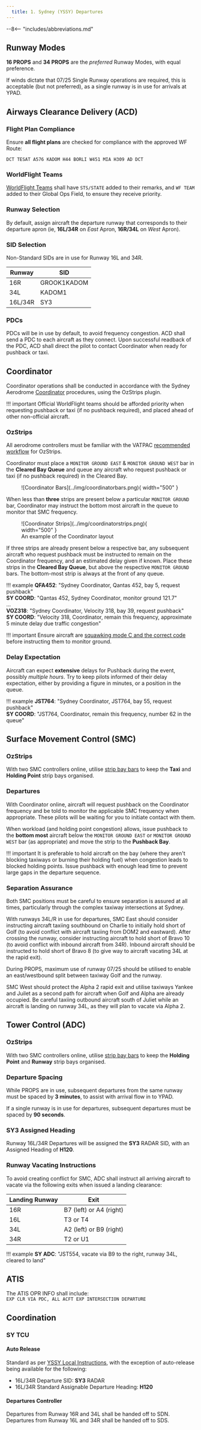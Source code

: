 ```yaml
---
  title: 1. Sydney (YSSY) Departures
---
```


--8<-- "includes/abbreviations.md"

## Runway Modes
**16 PROPS** and **34 PROPS** are the *preferred* Runway Modes, with equal preference.

If winds dictate that 07/25 Single Runway operations are required, this is acceptable (but not preferred), as a single runway is in use for arrivals at YPAD.

## Airways Clearance Delivery (ACD)
### Flight Plan Compliance
Ensure **all flight plans** are checked for compliance with the approved WF Route:

`DCT TESAT A576 KADOM H44 BORLI W451 MIA H309 AD DCT`

### WorldFlight Teams
[WorldFlight Teams](../../#official-team-callsigns) shall have `STS/STATE` added to their remarks, and `WF TEAM` added to their Global Ops Field, to ensure they receive priority.

### Runway Selection
By default, assign aircraft the departure runway that corresponds to their departure apron (ie, **16L/34R** on *East* Apron, **16R/34L** on *West* Apron).

### SID Selection
Non-Standard SIDs are in use for Runway 16L and 34R.

| Runway | SID |
| ---------- | --- |
|  16R  | GROOK1KADOM |
|  34L  | KADOM1 |
|  16L/34R  | SY3 |

### PDCs
PDCs will be in use by default, to avoid frequency congestion. ACD shall send a PDC to each aircraft as they connect. Upon successful readback of the PDC, ACD shall direct the pilot to contact Coordinator when ready for pushback or taxi.

## Coordinator
Coordinator operations shall be conducted in accordance with the Sydney Aerodrome [Coordinator](../../aerodromes/classc/Sydney.md#sydney-coordinator) procedures, using the OzStrips plugin.

!!! important
    Official WorldFlight teams should be afforded priority when requesting pushback or taxi (if no pushback required), and placed ahead of other non-official aircraft.

### OzStrips
All aerodrome controllers must be familiar with the VATPAC [recommended workflow](../../client/towerstrips.md#recommended-workflow) for OzStrips.

Coordinator must place a `MONITOR GROUND EAST` & `MONITOR GROUND WEST` bar in the **Cleared Bay Queue** and queue any aircraft who request pushback or taxi (if no pushback required) in the Cleared Bay.

<figure markdown>
![Coordinator Bars](../img/coordinatorbars.png){ width="500" }
</figure>

When less than **three** strips are present below a particular `MONITOR GROUND` bar, Coordinator may instruct the bottom most aircraft in the queue to monitor that SMC frequency.

<figure markdown>
![Coordinator Strips](../img/coordinatorstrips.png){ width="500" }
    <figcaption>An example of the Coordinator layout</figcaption>
</figure>

If three strips are already present below a respective bar, any subsequent aircraft who request pushback must be instructed to remain on the Coordinator frequency, and an estimated delay given if known. Place these strips in the **Cleared Bay Queue**, but above the respective `MONITOR GROUND` bars. The bottom-most strip is always at the front of any queue.

!!! example
    **QFA452**: "Sydney Coordinator, Qantas 452, bay 5, request pushback"  
    **SY COORD**: "Qantas 452, Sydney Coordinator, monitor ground 121.7"  
    ...  
    **VOZ318**: "Sydney Coordinator, Velocity 318, bay 39, request pushback"  
    **SY COORD**: "Velocity 318, Coordinator, remain this frequency, approximate 5 minute delay due traffic congestion"

!!! important
    Ensure aircraft are [squawking mode C and the correct code](../../client/towerstrips.md#strips) before instructing them to monitor ground.

### Delay Expectation
Aircraft can expect **extensive** delays for Pushback during the event, possibly *multiple hours*. Try to keep pilots informed of their delay expectation, either by providing a figure in minutes, or a position in the queue.

!!! example
    **JST764**: "Sydney Coordinator, JST764, bay 55, request pushback"  
    **SY COORD**: "JST764, Coordinator, remain this frequency, number 62 in the queue"

## Surface Movement Control (SMC)
### OzStrips
With two SMC controllers online, utilise [strip bay bars](../../client/towerstrips.md#multiple-adcsmc-positions) to keep the **Taxi** and **Holding Point** strip bays organised.

### Departures
With Coordinator online, aircraft will request pushback on the Coordinator frequency and be told to monitor the applicable SMC frequency when appropriate. These pilots will be waiting for you to initiate contact with them.

When workload (and holding point congestion) allows, issue pushback to the **bottom most** aircraft below the `MONITOR GROUND EAST` or `MONITOR GROUND WEST` bar (as appropriate) and move the strip to the **Pushback Bay**.

!!! important
    It is preferable to hold aircraft on the bay (where they aren't blocking taxiways or burning their holding fuel) when congestion leads to blocked holding points. Issue pushback with enough lead time to prevent large gaps in the departure sequence.

### Separation Assurance
Both SMC positions must be careful to ensure separation is assured at all times, particularly through the complex taxiway intersections at Sydney.

With runways 34L/R in use for departures, SMC East should consider instructing aircraft taxiing southbound on Charlie to initially hold short of Golf (to avoid conflict with aircraft taxiing from DOM2 and eastward). After crossing the runway, consider instructing aircraft to hold short of Bravo 10 (to avoid conflict with inbound aircraft from 34R). Inbound aircraft should be instructed to hold short of Bravo 8 (to give way to aircraft vacating 34L at the rapid exit).

During PROPS, maximum use of runway 07/25 should be utilised to enable an east/westbound split between taxiway Golf and the runway.

SMC West should protect the Alpha 2 rapid exit and utilise taxiways Yankee and Juilet as a second path for aircraft when Golf and Alpha are already occupied. Be careful taxiing outbound aircraft south of Juliet while an aircraft is landing on runway 34L, as they will plan to vacate via Alpha 2.

## Tower Control (ADC)
### OzStrips
With two SMC controllers online, utilise [strip bay bars](../../client/towerstrips.md#multiple-adcsmc-positions) to keep the **Holding Point** and **Runway** strip bays organised.

### Departure Spacing
While PROPS are in use, subsequent departures from the same runway must be spaced by **3 minutes**, to assist with arrival flow in to YPAD.

If a single runway is in use for departures, subsequent departures must be spaced by **90 seconds**.

### SY3 Assigned Heading
Runway 16L/34R Departures will be assigned the **SY3** RADAR SID, with an Assigned Heading of **H120**.

### Runway Vacating Instructions
To avoid creating conflict for SMC, ADC shall instruct all arriving aircraft to vacate via the following exits when issued a landing clearance:

| Landing Runway | Exit |
| -------------- | ---- |
| 16R | B7 (left) or A4 (right) |
| 16L | T3 or T4 |
| 34L | A2 (left) or B9 (right) |
| 34R | T2 or U1 |

!!! example
    **SY ADC**: "JST554, vacate via B9 to the right, runway 34L, cleared to land"

## ATIS
The ATIS OPR INFO shall include:  
`EXP CLR VIA PDC, ALL ACFT EXP INTERSECTION DEPARTURE`

## Coordination
### SY TCU
#### Auto Release
Standard as per [YSSY Local Instructions](../../../aerodromes/classc/Sydney/#auto-release), with the exception of auto-release being available for the following:

- 16L/34R Departure SID: **SY3** RADAR
- 16L/34R Standard Assignable Departure Heading: **H120**

#### Departures Controller
Departures from Runway 16R and 34L shall be handed off to SDN.  
Departures from Runway 16L and 34R shall be handed off to SDS.